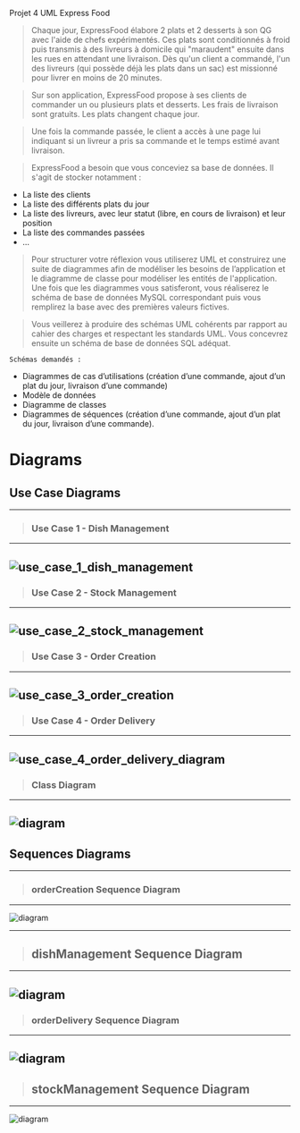 Projet 4 UML Express Food
> Chaque jour, ExpressFood élabore 2 plats et 2 desserts à son QG avec l'aide de chefs expérimentés. Ces plats sont conditionnés à froid puis transmis à des livreurs à domicile qui "maraudent" ensuite dans les rues en attendant une livraison. Dès qu'un client a commandé, l'un des livreurs (qui possède déjà les plats dans un sac) est missionné pour livrer en moins de 20 minutes.

> Sur son application, ExpressFood propose à ses clients de commander un ou plusieurs plats et desserts. Les frais de livraison sont gratuits. Les plats changent chaque jour.

> Une fois la commande passée, le client a accès à une page lui indiquant si un livreur a pris sa commande et le temps estimé avant livraison.

> ExpressFood a besoin que vous conceviez sa base de données. Il s'agit de stocker notamment :

- La liste des clients
- La liste des différents plats du jour
- La liste des livreurs, avec leur statut (libre, en cours de livraison) et leur position
- La liste des commandes passées
- ...

> Pour structurer votre réflexion vous utiliserez UML et construirez une suite de diagrammes afin de modéliser les besoins de l’application et le diagramme de classe pour modéliser les entités de l'application. Une fois que les diagrammes vous satisferont, vous réaliserez le schéma de base de données MySQL correspondant puis vous remplirez la base avec des premières valeurs fictives.

> Vous veillerez à produire des schémas UML cohérents par rapport au cahier des charges et respectant les standards UML. Vous concevrez ensuite un schéma de base de données SQL adéquat.

`Schémas demandés :`
 -  Diagrammes de cas d’utilisations (création d’une commande, ajout d’un plat du jour, livraison d’une commande)
 - Modèle de données
 - Diagramme de classes
 - Diagrammes de séquences (création d’une commande, ajout d’un plat du jour, livraison d’une commande).


# Diagrams
## Use Case Diagrams
---
> ### Use Case 1 - Dish Management
---
![use_case_1_dish_management](./png/usecases/Use_Case_1_Dish_Management.png)
---
> ### Use Case 2 - Stock Management
---
![use_case_2_stock_management](./png/usecases/Use_Case_2_Stock_Management.png)
---
> ### Use Case 3 - Order Creation
---
![use_case_3_order_creation](./png/usecases/Use_Case_3_Order_Creation.png)
---
> ### Use Case 4 - Order Delivery
---
![use_case_4_order_delivery_diagram](./png/usecases/Use_Case_4_Order_Delivery.png)
---
> ### Class Diagram
---
![diagram](./svg/classes.svg)
---
## Sequences Diagrams
---
> ### orderCreation Sequence Diagram
---
![diagram](./svg/sequences/Seq_1_Order_Creation.svg)

---
> ## dishManagement Sequence Diagram
---
![diagram](./svg/sequences/Seq_2_Dish_Management.svg)
---
> ### orderDelivery Sequence Diagram
---
![diagram](./svg/sequences/Seq_3_Order_Delivery.svg)
---
> ## stockManagement Sequence Diagram
---
![diagram](./svg/sequences/Seq_4_Stock_Management.svg)